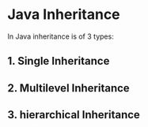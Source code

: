 
# Java Inheritance

In Java inheritance is of 3 types:



## 1. Single Inheritance
## 2. Multilevel Inheritance
## 3. hierarchical Inheritance

